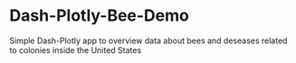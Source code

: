 # Dash-Plotly-Bee-Demo

Simple Dash-Plotly app to overview data about bees and deseases related to colonies inside the United States